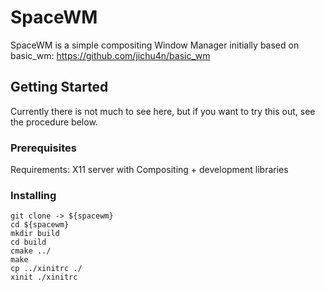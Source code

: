 # SpaceWM

SpaceWM is a simple compositing Window Manager initially based on basic_wm:
https://github.com/jichu4n/basic_wm

## Getting Started

Currently there is not much to see here, but if you want to try this out, see the procedure below.

### Prerequisites

Requirements:
X11 server with Compositing + development libraries


### Installing

```
git clone -> ${spacewm}
cd ${spacewm}
mkdir build
cd build
cmake ../
make
cp ../xinitrc ./
xinit ./xinitrc
```
